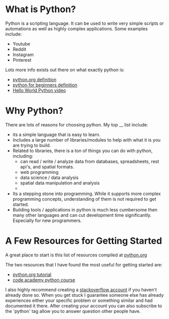 # What is Python?

Python is a scripting language.  It can be used to write very simple scripts or automations as well as highly complex applications.   Some examples include:
- Youtube
- Reddit
- Instagram
- Pinterest

Lots more info exists out there on what exactly python is:
- [python.org definition](https://www.python.org/doc/essays/blurb/)
- [python for beginners definition](http://www.pythonforbeginners.com/learn-python/what-is-python/)
- [Hello World Python video](https://www.youtube.com/watch?v=aXKVOLwpDg8)

# Why Python?

There are lots of reasons for choosing python. My top __ list include:
- its a simple language that is easy to learn.
- Includes a large number of libraries/modules to help with what it is you are trying to build.
- Related to libraries, there is a ton of things you can do with python, including:
   - can read / write / analyze data from databases, spreadsheets, rest api's, and spatial formats.
   - web programming
   - data science / data analysis
   - spatial data manipulation and analysis
   - 
- Its a stepping stone into programming.  While it supports more complex programming concepts, understanding of them is not required to get started.
- Building tools / applications in python is much less cumbersome then many other languages and can cut development time significantly.  Especially for new programmers.


# A Few Resources for Getting Started

A great place to start is this list of resources compiled at [python.org](https://wiki.python.org/moin/BeginnersGuide/Programmers)

The two resources that I have found the most useful for getting started are:
- [python.org tutorial](https://docs.python.org/3/tutorial/)
- [code academy python course](https://www.codecademy.com/catalog/language/python)

I also highly recommend creating a [stackoverflow account](https://stackoverflow.com/) if you haven't already done so.  When you get stuck I guarantee someone else has already experiences either your specific problem or something similar and had documented it there.  After creating your account you can also subscribe to the 'python' tag allow you to answer question other people have.


